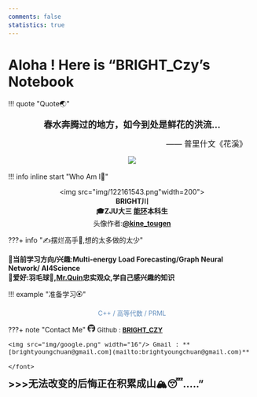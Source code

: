 ```yaml
---
comments: false
statistics: true
---
```


# Aloha ! Here is “BRIGHT_Czy’s Notebook

!!! quote "Quote🌏"
    <center>
    <font size=4>
    <B>
    春水奔腾过的地方，如今到处是鲜花的洪流...
    </B>
    </font>
    </center>
    <p align="right"><font size=3>—— 普里什文《花溪》 &nbsp; &nbsp; </font></p>

<center>
  <img src="img/wallhaven-wel216_3840x2400.png" width="800"/>
</center>

!!! info inline start "Who Am I🧐" 
    <center>
    <img src="img/122161543.png"width=200">
    <div style="text-align: font-size:20px;font-weight:bold">BRIGHT川 </div>
    <div style="text-align: font-size:20px;font-weight:bold">🎓ZJU大三
    [能环](http://www.doe.zju.edu.cn/)本科生 </div>
    <div style="text-align: font-size:3px;">头像作者:**[@kine_tougen](https://twitter.com/kine_tougen)**</div>
    </center>

???+ info "✍摆烂高手🤣,想的太多做的太少"
    <div style="text-align: font-size:45px;font-weight:bold">🔮当前学习方向/兴趣:<B>Multi-energy Load Forecasting</B>/Graph Neural Network/ AI4Science </div>
    <div style="text-align: font-size:20px;font-weight:bold">🐰爱好:羽毛球🏸,[Mr.Quin](https://space.bilibili.com/15810/dynamic)忠实观众,学自己感兴趣的知识</div>
    <div style="text-align: font-size:20px;font-weight:bold"></div>


!!! example "准备学习🏵"
    <center>
    <font  color= #608DBD size=2>
    C++ / 高等代数 / PRML
    </font>
    </center>
    
???+ note "Contact Me"
    <font size=2>
    <img src="img/github.png" width="16"/> Github : **[BRIGHT_CZY](https://github.com/czy1101kksk?tab=repositories)**
    
    <img src="img/google.png" width="16"/> Gmail : **[brightyoungchuan@gmail.com](mailto:brightyoungchuan@gmail.com)**
    
    </font>


<div style="text-align: left;font-size:20px;font-weight:bold">>>>无法改变的后悔正在积累成山🏔😴.....” </div>



